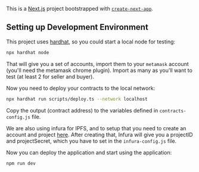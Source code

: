 This is a [Next.js](https://nextjs.org/) project bootstrapped with [`create-next-app`](https://github.com/vercel/next.js/tree/canary/packages/create-next-app).

## Setting up Development Environment

This project uses [hardhat](https://hardhat.org/), so you could start a local node for testing:

```bash
npx hardhat node
```

That will give you a set of accounts, import them to your `metamask` account (you'll need the metamask chrome plugin).
Import as many as you'll want to test (at least 2 for seller and buyer).

Now you need to deploy your contracts to the local network:

```bash
npx hardhat run scripts/deploy.ts --network localhost
```

Copy the output (contract address) to the variables defined in `contracts-config.js` file.

We are also using infura for IPFS, and to setup that you need to create an account and project [here](https://infura.io/). 
After creating that, Infura will give you a projectID and projectSecret, which you have to set in the `infura-config.js` file.

Now you can deploy the application and start using the application:

```bash
npm run dev
```
